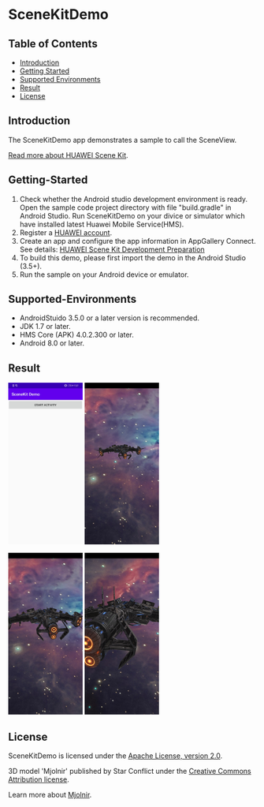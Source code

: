 # SceneKitDemo

## Table of Contents

* [Introduction](#Introduction)
* [Getting Started](#Getting-Started)
* [Supported Environments](#Supported-Environments)
* [Result](#Result)
* [License](#License)

## Introduction

The SceneKitDemo app demonstrates a sample to call the SceneView.

[Read more about HUAWEI Scene Kit](<https://developer.huawei.com/consumer/en/hms/huawei-scenekit>).

## Getting-Started

   1. Check whether the Android studio development environment is ready. Open the sample code project directory with file "build.gradle" in Android Studio. Run SceneKitDemo on your divice or simulator which have installed latest Huawei Mobile Service(HMS).
   2. Register a [HUAWEI account](https://developer.huawei.com/consumer).
   3. Create an app and configure the app information in AppGallery Connect.
   See details: [HUAWEI Scene Kit Development Preparation](<https://developer.huawei.com/consumer/en/doc/development/HMSCore-Guides/dev-process-0000001050195424>)
   4. To build this demo, please first import the demo in the Android Studio (3.5+).
   5. Run the sample on your Android device or emulator.

## Supported-Environments

* AndroidStuido 3.5.0 or a later version is recommended.
* JDK 1.7 or later.
* HMS Core (APK) 4.0.2.300 or later.
* Android 8.0 or later.

## Result

<img src="src/screenshot_1.png" width = 30% height = 30%> <img src="src/screenshot_2.png" width = 30% height = 30%>

<img src="src/screenshot_3.png" width = 30% height = 30%> <img src="src/screenshot_4.png" width = 30% height = 30%>

## License

SceneKitDemo is licensed under the [Apache License, version 2.0](http://www.apache.org/licenses/LICENSE-2.0).

3D model 'Mjolnir' published by Star Conflict under the [Creative Commons Attribution license](https://creativecommons.org/licenses/by/4.0/legalcode).

Learn more about [Mjolnir](<https://sketchfab.com/3d-models/mjolnir-c8e9020d658649238ee3cfc1c1d64a68>).
